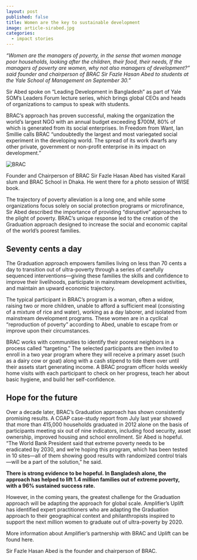 ```yaml
---
layout: post
published: false
title: Women are the key to sustainable development
image: article-sirabed.jpg
categories:
  - impact stories
---
```

_“Women are the managers of poverty, in the sense that women manage poor households, looking after the children, their food, their needs, If the managers of poverty are women, why not also managers of development?” said  founder and chairperson of BRAC Sir Fazle Hasan Abed to students at the Yale School of Management on September 30.”_

Sir Abed spoke on “Leading Development in Bangladesh” as part of Yale SOM’s Leaders Forum lecture series, which brings global CEOs and heads of organizations to campus to speak with students.

BRAC’s approach has proven successful, making the organization the world’s largest NGO with an annual budget exceeding $700M, 80% of which is generated from its social enterprises. In Freedom from Want, Ian Smillie calls BRAC “undoubtedly the largest and most variegated social experiment in the developing world. The spread of its work dwarfs any other private, government or non-profit enterprise in its impact on development.”

![BRAC]({{site.baseurl}}/assets/img/posts/orig_BG-SN-2009-02-0713.jpg)

Founder and Chairperson of BRAC Sir Fazle Hasan Abed has visited Karail slum and BRAC School in Dhaka. He went there for a photo session of WISE book.

The trajectory of poverty alleviation is a long one, and while some organizations focus solely on social protection programs or microfinance, Sir Abed described the importance of providing “disruptive” approaches to the plight of poverty. BRAC’s unique response led to the creation of the Graduation approach designed to increase the social and economic capital of the world’s poorest families.

## Seventy cents a day

The Graduation approach empowers families living on less than 70 cents a day to transition out of ultra-poverty through a series of carefully sequenced interventions—giving these families the skills and confidence to improve their livelihoods, participate in mainstream development activities, and maintain an upward economic trajectory.

The typical participant in BRAC’s program is a woman, often a widow, raising two or more children, unable to afford a sufficient meal (consisting of a mixture of rice and water), working as a day laborer, and isolated from mainstream development programs. These women are in a cyclical “reproduction of poverty” according to Abed, unable to escape from or improve upon their circumstances.

BRAC works with communities to identify their poorest neighbors in a process called “targeting.” The selected participants are then invited to enroll in a two year program where they will receive a primary asset (such as a dairy cow or goat) along with a cash stipend to tide them over until their assets start generating income. A BRAC program officer holds weekly home visits with each participant to check on her progress, teach her about basic hygiene, and build her self-confidence.

## Hope for the future

Over a decade later, BRAC’s Graduation approach has shown consistently promising results. A CGAP case-study report from July last year showed that more than 415,000 households graduated in 2012 alone on the basis of participants meeting six out of nine indicators, including food security, asset ownership, improved housing and school enrollment. Sir Abed is hopeful. “The World Bank President said that extreme poverty needs to be eradicated by 2030, and we’re hoping this program, which has been tested in 10 sites—all of them showing good results with randomized control trials—will be a part of the solution,” he said.

**There is strong evidence to be hopeful. In Bangladesh alone, the approach has helped to lift 1.4 million families out of extreme poverty, with a 96% sustained success rate.**

However, in the coming years, the greatest challenge for the Graduation approach will be adapting the approach for global scale. Amplifier’s Uplift has identified expert practitioners who are adapting the Graduation approach to their geographical context and philanthropists inspired to support the next million women to graduate out of ultra-poverty by 2020.

More information about Amplifier’s partnership with BRAC and Uplift can be found here.

Sir Fazle Hasan Abed is the founder and chairperson of BRAC.